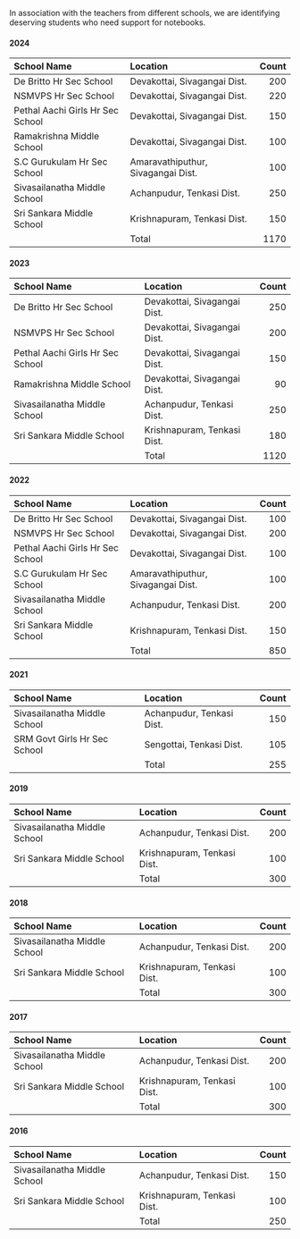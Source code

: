 In association with the teachers from different schools, we are identifying deserving students who need support for notebooks.

#### 2024
| School Name                               | Location                          | Count             |
|:-                                         |:-                                 |--:                |
| De Britto Hr Sec School                   | Devakottai, Sivagangai Dist.      |               200 |
| NSMVPS Hr Sec School                      | Devakottai, Sivagangai Dist.      |               220 |
| Pethal Aachi Girls Hr Sec School          | Devakottai, Sivagangai Dist.      |               150 |
| Ramakrishna Middle School                 | Devakottai, Sivagangai Dist.      |               100 |
| S.C Gurukulam Hr Sec School               | Amaravathiputhur, Sivagangai Dist.|               100 |
| Sivasailanatha Middle School              | Achanpudur, Tenkasi Dist.         |               250 |
| Sri Sankara  Middle School                | Krishnapuram, Tenkasi Dist.       |               150 |
|                                           | Total                             |              1170 |

#### 2023
| School Name                               | Location                          | Count             |
|:-                                         |:-                                 |--:                |
| De Britto Hr Sec School                   | Devakottai, Sivagangai Dist.      |               250 |
| NSMVPS Hr Sec School                      | Devakottai, Sivagangai Dist.      |               200 |
| Pethal Aachi Girls Hr Sec School          | Devakottai, Sivagangai Dist.      |               150 |
| Ramakrishna Middle School                 | Devakottai, Sivagangai Dist.      |                90 |
| Sivasailanatha Middle School              | Achanpudur, Tenkasi Dist.         |               250 |
| Sri Sankara  Middle School                | Krishnapuram, Tenkasi Dist.       |               180 |
|                                           | Total                             |              1120 |

#### 2022
| School Name                               | Location                          | Count             |
|:-                                         |:-                                 |--:                |
| De Britto Hr Sec School                   | Devakottai, Sivagangai Dist.      |               100 |
| NSMVPS Hr Sec School                      | Devakottai, Sivagangai Dist.      |               200 |
| Pethal Aachi Girls Hr Sec School          | Devakottai, Sivagangai Dist.      |               100 |
| S.C Gurukulam Hr Sec School               | Amaravathiputhur, Sivagangai Dist.|               100 |
| Sivasailanatha Middle School              | Achanpudur, Tenkasi Dist.         |               200 |
| Sri Sankara  Middle School                | Krishnapuram, Tenkasi Dist.       |               150 |
|                                           | Total                             |               850 |

#### 2021
| School Name                               | Location                          | Count             |
|:-                                         |:-                                 |--:                |
| Sivasailanatha Middle School              | Achanpudur, Tenkasi Dist.         |               150 |
| SRM Govt Girls Hr Sec School              | Sengottai, Tenkasi Dist.          |               105 |
|                                           | Total                             |               255 |

#### 2019
| School Name                               | Location                          | Count             |
|:-                                         |:-                                 |--:                |
| Sivasailanatha Middle School              | Achanpudur, Tenkasi Dist.         |               200 |
| Sri Sankara  Middle School                | Krishnapuram, Tenkasi Dist.       |               100 |
|                                           | Total                             |               300 |

#### 2018
| School Name                               | Location                          | Count             |
|:-                                         |:-                                 |-:                 |
| Sivasailanatha Middle School              | Achanpudur, Tenkasi Dist.         |               200 |
| Sri Sankara  Middle School                | Krishnapuram, Tenkasi Dist.       |               100 |
|                                           | Total                             |               300 |

#### 2017
| School Name                               | Location                          | Count             |
|:-                                         |:-                                 |-:                 |
| Sivasailanatha Middle School              | Achanpudur, Tenkasi Dist.         |               200 |
| Sri Sankara  Middle School                | Krishnapuram, Tenkasi Dist.       |               100 |
|                                           | Total                             |               300 |

#### 2016
| School Name                               | Location                          | Count             |
|:-                                         |:-                                 |-:                 |
| Sivasailanatha Middle School              | Achanpudur, Tenkasi Dist.         |               150 |
| Sri Sankara  Middle School                | Krishnapuram, Tenkasi Dist.       |               100 |
|                                           | Total                             |               250 |
